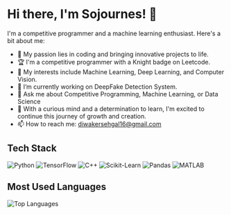 # Hi there, I'm Sojournes! 👋

I'm a competitive programmer and a machine learning enthusiast. Here's a bit about me:
- 🚀 My passion lies in coding and bringing innovative projects to life.
- 🏆 I'm a competitive programmer with a Knight badge on Leetcode.
- 🌟 My interests include Machine Learning, Deep Learning, and Computer Vision.
- 🔭 I’m currently working on DeepFake Detection System.
- 💬 Ask me about Competitive Programming, Machine Learning, or Data Science
- 🌱 With a curious mind and a determination to learn, I'm excited to continue this journey of growth and creation.
- 📫 How to reach me: [diwakersehgal16@gmail.com](mailto:diwakersehgal16@gmail.com)

## Tech Stack
![Python](https://img.shields.io/badge/-Python-3776AB?style=flat&logo=python&logoColor=white)
![TensorFlow](https://img.shields.io/badge/-TensorFlow-FF6F00?style=flat&logo=tensorflow&logoColor=white)
![C++](https://img.shields.io/badge/-C++-00599C?style=flat&logo=cplusplus&logoColor=white)
![Scikit-Learn](https://img.shields.io/badge/-Scikit--Learn-F7931E?style=flat&logo=scikit-learn&logoColor=white)
![Pandas](https://img.shields.io/badge/-Pandas-150458?style=flat&logo=pandas&logoColor=white)
![MATLAB](https://img.shields.io/badge/-MATLAB-0076A8?style=flat&logo=mathworks&logoColor=white)

## Most Used Languages
![Top Languages](https://github-readme-stats.vercel.app/api/top-langs/?username=Sojournes&layout=compact)
